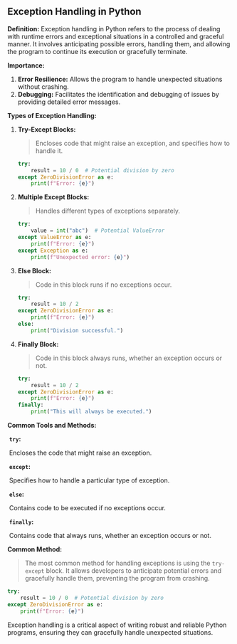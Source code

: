 ## **Exception Handling in Python**

**Definition:** Exception handling in Python refers to the process of dealing with runtime errors and exceptional situations in a controlled and graceful manner. It involves anticipating possible errors, handling them, and allowing the program to continue its execution or gracefully terminate.

**Importance:**

1. **Error Resilience:** Allows the program to handle unexpected situations without crashing.
2. **Debugging:** Facilitates the identification and debugging of issues by providing detailed error messages.

**Types of Exception Handling:**

1. **Try-Except Blocks:**

   > Encloses code that might raise an exception, and specifies how to handle it.

   ```python
   try:
       result = 10 / 0  # Potential division by zero
   except ZeroDivisionError as e:
       print(f"Error: {e}")
   ```

2. **Multiple Except Blocks:**

   > Handles different types of exceptions separately.

   ```python
   try:
       value = int("abc")  # Potential ValueError
   except ValueError as e:
       print(f"Error: {e}")
   except Exception as e:
       print(f"Unexpected error: {e}")
   ```

3. **Else Block:**

   > Code in this block runs if no exceptions occur.

   ```python
   try:
       result = 10 / 2
   except ZeroDivisionError as e:
       print(f"Error: {e}")
   else:
       print("Division successful.")
   ```

4. **Finally Block:**

   > Code in this block always runs, whether an exception occurs or not.

   ```python
   try:
       result = 10 / 2
   except ZeroDivisionError as e:
       print(f"Error: {e}")
   finally:
       print("This will always be executed.")
   ```

**Common Tools and Methods:**

​	**`try`:**

​		Encloses the code that might raise an exception.

​	**`except`:**

​		Specifies how to handle a particular type of exception.

​	**`else`:**

​		Contains code to be executed if no exceptions occur.

​	**`finally`:**

​		Contains code that always runs, whether an exception occurs or not.

**Common Method:** 

> The most common method for handling exceptions is using the `try-except` block. It allows developers to anticipate potential errors and gracefully handle them, preventing the program from crashing.

```python
try:
    result = 10 / 0  # Potential division by zero
except ZeroDivisionError as e:
    print(f"Error: {e}")
```

Exception handling is a critical aspect of writing robust and reliable Python programs, ensuring they can gracefully handle unexpected situations.